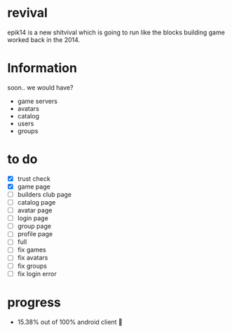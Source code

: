 # revival
epik14 is a new shitvival which is going to run like the blocks building game worked back in the 2014.
# Information
soon..
we would have?
- game servers
- avatars
- catalog
- users
- groups
# to do
- [x] trust check
- [x] game page
- [ ] builders club page
- [ ] catalog page
- [ ] avatar page
- [ ] login page
- [ ] group page
- [ ] profile page
- [ ] full
- [ ] fix games
- [ ] fix avatars
- [ ] fix groups
- [ ] fix login error
# progress
- 15.38% out of 100% android client 📱

